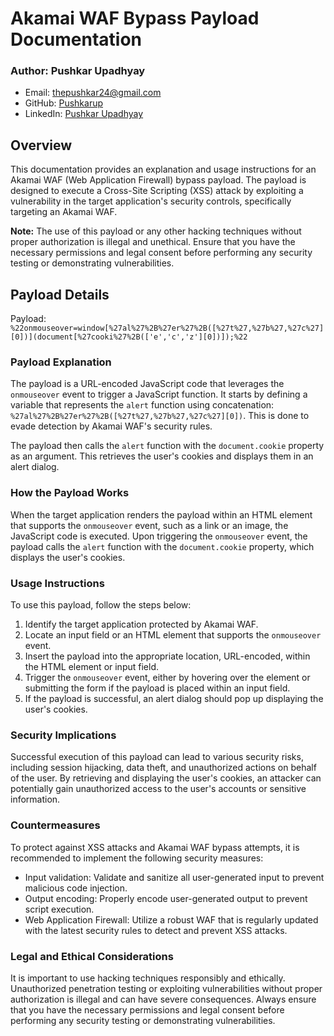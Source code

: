 # Akamai WAF Bypass Payload Documentation

### Author: Pushkar Upadhyay
- Email: thepushkar24@gmail.com
- GitHub: [Pushkarup](https://github.com/Pushkarup)
- LinkedIn: [Pushkar Upadhyay](https://www.linkedin.com/in/pushkar-upadhyay-24p/)


## Overview

This documentation provides an explanation and usage instructions for an Akamai WAF (Web Application Firewall) bypass payload. The payload is designed to execute a Cross-Site Scripting (XSS) attack by exploiting a vulnerability in the target application's security controls, specifically targeting an Akamai WAF.

**Note:** The use of this payload or any other hacking techniques without proper authorization is illegal and unethical. Ensure that you have the necessary permissions and legal consent before performing any security testing or demonstrating vulnerabilities.

## Payload Details

Payload: `%22onmouseover=window[%27al%27%2B%27er%27%2B([%27t%27,%27b%27,%27c%27][0])](document[%27cooki%27%2B(['e','c','z'][0])]);%22`

### Payload Explanation

The payload is a URL-encoded JavaScript code that leverages the `onmouseover` event to trigger a JavaScript function. It starts by defining a variable that represents the `alert` function using concatenation: `%27al%27%2B%27er%27%2B([%27t%27,%27b%27,%27c%27][0])`. This is done to evade detection by Akamai WAF's security rules.

The payload then calls the `alert` function with the `document.cookie` property as an argument. This retrieves the user's cookies and displays them in an alert dialog.

### How the Payload Works

When the target application renders the payload within an HTML element that supports the `onmouseover` event, such as a link or an image, the JavaScript code is executed. Upon triggering the `onmouseover` event, the payload calls the `alert` function with the `document.cookie` property, which displays the user's cookies.

### Usage Instructions

To use this payload, follow the steps below:

1. Identify the target application protected by Akamai WAF.
2. Locate an input field or an HTML element that supports the `onmouseover` event.
3. Insert the payload into the appropriate location, URL-encoded, within the HTML element or input field.
4. Trigger the `onmouseover` event, either by hovering over the element or submitting the form if the payload is placed within an input field.
5. If the payload is successful, an alert dialog should pop up displaying the user's cookies.

### Security Implications

Successful execution of this payload can lead to various security risks, including session hijacking, data theft, and unauthorized actions on behalf of the user. By retrieving and displaying the user's cookies, an attacker can potentially gain unauthorized access to the user's accounts or sensitive information.

### Countermeasures

To protect against XSS attacks and Akamai WAF bypass attempts, it is recommended to implement the following security measures:

- Input validation: Validate and sanitize all user-generated input to prevent malicious code injection.
- Output encoding: Properly encode user-generated output to prevent script execution.
- Web Application Firewall: Utilize a robust WAF that is regularly updated with the latest security rules to detect and prevent XSS attacks.

### Legal and Ethical Considerations

It is important to use hacking techniques responsibly and ethically. Unauthorized penetration testing or exploiting vulnerabilities without proper authorization is illegal and can have severe consequences. Always ensure that you have the necessary permissions and legal consent before performing any security testing or demonstrating vulnerabilities.
